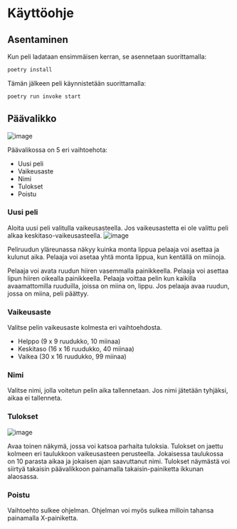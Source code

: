 # Käyttöohje

## Asentaminen
Kun peli ladataan ensimmäisen kerran, se asennetaan suorittamalla:
```bash
poetry install
```

Tämän jälkeen peli käynnistetään suorittamalla:
```bash
poetry run invoke start
```

## Päävalikko
![image](https://user-images.githubusercontent.com/77693693/118402399-775c5980-b672-11eb-8f32-1926d46d8d35.png)

Päävalikossa on 5 eri vaihtoehota:
 * Uusi peli
 * Vaikeusaste
 * Nimi
 * Tulokset
 * Poistu

### Uusi peli
Aloita uusi peli valitulla vaikeusasteella. Jos vaikeusastetta ei ole valittu peli alkaa keskitaso-vaikeusasteella.
![image](https://user-images.githubusercontent.com/77693693/118403056-52b5b100-b675-11eb-8b5f-ec27034e97d0.png)

Peliruudun yläreunassa näkyy kuinka monta lippua pelaaja voi asettaa ja kulunut aika. Pelaaja voi asetaa yhtä monta lippua, kun kentällä on miinoja.

Pelaaja voi avata ruudun hiiren vasemmalla painikkeella. Pelaaja voi asettaa lipun hiiren oikealla painikkeella. Pelaaja voittaa pelin kun kaikilla avaamattomilla ruuduilla, joissa on miina on, lippu. Jos pelaaja avaa ruudun, jossa on miina, peli päättyy.

### Vaikeusaste
Valitse pelin vaikeusaste kolmesta eri vaihtoehdosta.
 * Helppo (9 x 9 ruudukko, 10 miinaa)
 * Keskitaso (16 x 16 ruudukko, 40 miinaa)
 * Vaikea (30 x 16 ruudukko, 99 miinaa)

### Nimi
Valitse nimi, jolla voitetun pelin aika tallennetaan. Jos nimi jätetään tyhjäksi, aikaa ei tallenneta.

### Tulokset
![image](https://user-images.githubusercontent.com/77693693/118402843-5f85d500-b674-11eb-9994-a5c4ffa90aef.png)

Avaa toinen näkymä, jossa voi katsoa parhaita tuloksia. Tulokset on jaettu kolmeen eri taulukkoon vaikeusasteen perusteella. Jokaisessa taulukossa on 10 parasta aikaa ja jokaisen ajan saavuttanut nimi. Tulokset näymästä voi siirtyä takaisin päävalikkoon painamalla takaisin-painiketta ikkunan alaosassa.

### Poistu
Vaihtoehto sulkee ohjelman. Ohjelman voi myös sulkea milloin tahansa painamalla X-painiketta.
